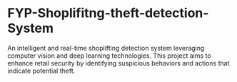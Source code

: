 # FYP-Shoplifitng-theft-detection-System
An intelligent and real-time shoplifting detection system leveraging computer vision and deep learning technologies. This project aims to enhance retail security by identifying suspicious behaviors and actions that indicate potential theft.
